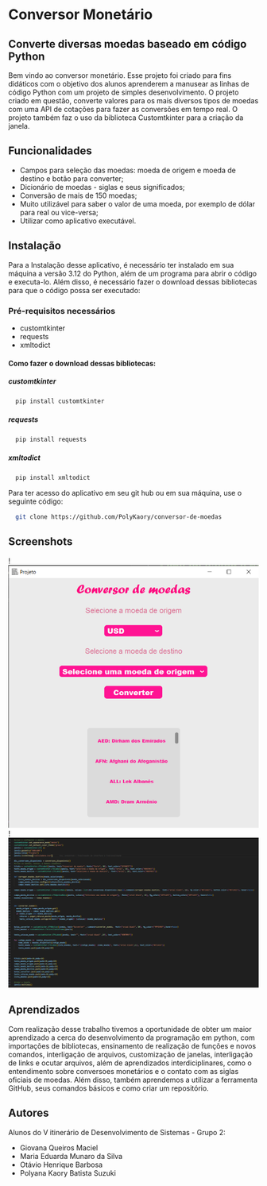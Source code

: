 # Conversor Monetário
 
## Converte diversas moedas baseado em código Python
 
Bem vindo ao conversor monetário. Esse projeto foi criado para fins didáticos com o objetivo dos alunos aprenderem a manusear as linhas de código Python com um projeto de simples desenvolvimento. O projeto criado em questão, converte valores para os mais diversos tipos de moedas com uma API de cotações para fazer as conversões em tempo real. O projeto também faz o uso da biblioteca Customtkinter para a criação da janela.
 
## Funcionalidades
 
- Campos para seleção das moedas: moeda de origem e moeda de destino e botão para converter;
- Dicionário de moedas - siglas e seus significados;
- Conversão de mais de 150 moedas;
- Muito utilizável para saber o valor de uma moeda, por exemplo de dólar para real ou vice-versa;
- Utilizar como aplicativo executável.
## Instalação
Para a Instalação desse aplicativo, é necessário ter instalado em sua máquina a versão 3.12 do Python, além de um programa para abrir o código e executa-lo. Além disso, é necessário fazer o download dessas bibliotecas para que o código possa ser executado:
### Pré-requisitos necessários
 
- customtkinter
- requests
- xmltodict
 
#### Como fazer o download dessas bibliotecas:
 
##### customtkinter
 
```bash
  pip install customtkinter
```
 
##### requests 
```bash
  pip install requests
```
 
##### xmltodict
 
```bash
  pip install xmltodict
```
 
Para ter acesso do aplicativo em seu git hub ou em sua máquina, use o seguinte código:
 
```bash
  git clone https://github.com/PolyKaory/conversor-de-moedas
```

## Screenshots
!<img src="image.png">
!<img src="cod.png">

 
## Aprendizados
 
Com realização desse trabalho tivemos a oportunidade de obter um maior aprendizado a cerca do desenvolvimento da programação em python, com importações de bibliotecas, ensinamento de realização de funções e novos comandos, interligação de arquivos, customização de janelas, interligação de links e ocutar arquivos, além de aprendizados interdiciplinares, como o entendimento sobre conversoes monetários e o contato com as siglas oficiais de moedas. 
Além disso, também aprendemos a utilizar a ferramenta GitHub, seus comandos básicos e como criar um repositório. 
## Autores
 
Alunos do V itinerário de Desenvolvimento de Sistemas - Grupo 2:
 
- Giovana Queiros Maciel
- Maria Eduarda Munaro da Silva
- Otávio Henrique Barbosa
- Polyana Kaory Batista Suzuki